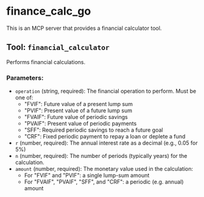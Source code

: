 # finance_calc_go

This is an MCP server that provides a financial calculator tool.

## Tool: `financial_calculator`

Performs financial calculations.

### Parameters:

- `operation` (string, required):
  The financial operation to perform. Must be one of:
  - "FVIF": Future value of a present lump sum
  - "PVIF": Present value of a future lump sum
  - "FVAIF": Future value of periodic savings
  - "PVAIF": Present value of periodic payments
  - "SFF": Required periodic savings to reach a future goal
  - "CRF": Fixed periodic payment to repay a loan or deplete a fund
- `r` (number, required): The annual interest rate as a decimal (e.g., 0.05 for 5%)
- `n` (number, required): The number of periods (typically years) for the calculation.
- `amount` (number, required):
  The monetary value used in the calculation:
  - For "FVIF" and "PVIF": a single lump-sum amount
  - For "FVAIF", "PVAIF", "SFF", and "CRF": a periodic (e.g. annual) amount